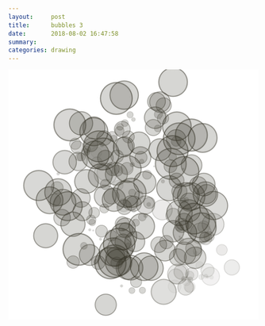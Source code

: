 ```yaml
---
layout:     post
title:      bubbles 3
date:       2018-08-02 16:47:58
summary:    
categories: drawing
---
```

![bubbles 3](/images/diary/bubbles-3.png ".")
